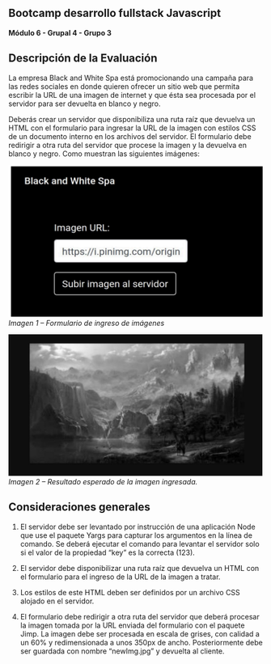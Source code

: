 ## Bootcamp desarrollo fullstack Javascript

**Módulo 6 - Grupal 4 - Grupo 3**

## Descripción de la Evaluación

La empresa Black and White Spa está promocionando una campaña para las redes sociales en donde
quieren ofrecer un sitio web que permita escribir la URL de una imagen de internet y que ésta sea
procesada por el servidor para ser devuelta en blanco y negro.

Deberás crear un servidor que disponibiliza una ruta raíz que devuelva un HTML con el formulario para
ingresar la URL de la imagen con estilos CSS de un documento interno en los archivos del servidor. El
formulario debe redirigir a otra ruta del servidor que procese la imagen y la devuelva en blanco y negro.
Como muestran las siguientes imágenes:

![Formulario de ingreso de imágenes](assets/README/image.png)
_Imagen 1 – Formulario de ingreso de imágenes_

![Resultado esperado de la imagen ingresada](assets/README/image-1.png)
_Imagen 2 – Resultado esperado de la imagen ingresada._

## Consideraciones generales

1. El servidor debe ser levantado por instrucción de una aplicación Node que use el paquete Yargs
   para capturar los argumentos en la línea de comando. Se deberá ejecutar el comando para levantar
   el servidor solo si el valor de la propiedad “key” es la correcta (123).
2. El servidor debe disponibilizar una ruta raíz que devuelva un HTML con el formulario para el ingreso
   de la URL de la imagen a tratar.

3. Los estilos de este HTML deben ser definidos por un archivo CSS alojado en el servidor.

4. El formulario debe redirigir a otra ruta del servidor que deberá procesar la imagen tomada por la
   URL enviada del formulario con el paquete Jimp. La imagen debe ser procesada en escala de
   grises, con calidad a un 60% y redimensionada a unos 350px de ancho. Posteriormente debe ser
   guardada con nombre “newImg.jpg” y devuelta al cliente.
